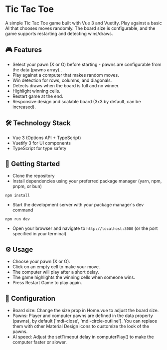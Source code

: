 # Tic Tac Toe

A simple Tic Tac Toe game built with Vue 3 and Vuetify.
Play against a basic AI that chooses moves randomly. The board size is configurable, and the game supports restarting and detecting wins/draws.

## 🎮 Features

- Select your pawn (X or O) before starting - pawns are configurable from the data (pawns array)..
- Play against a computer that makes random moves.
- Win detection for rows, columns, and diagonals.
- Detects draws when the board is full and no winner.
- Highlight winning cells.
- Restart game at the end. 
- Responsive design and scalable board (3x3 by default, can be increased).

## 🛠 Technology Stack

- Vue 3 (Options API + TypeScript)
- Vuetify 3 for UI components
- TypeScript for type safety
## 🚀 Getting Started

- Clone the repository
- Install dependencies using your preferred package manager (yarn, npm, pnpm, or bun)
```
npm install 
```
- Start the development server with your package manager's dev command 
```
npm run dev 
```
- Open your browser and navigate to `http://localhost:3000` (or the port specified in your terminal)

## ⚙️ Usage

- Choose your pawn (X or O).
- Click on an empty cell to make your move.
- The computer will play after a short delay.
- The game highlights the winning cells when someone wins.
- Press Restart Game to play again.


## 🔧 Configuration

- Board size: Change the size prop in Home.vue to adjust the board size.
- Pawns: Player and computer pawns are defined in the data property (pawns), by default ['mdi-close', 'mdi-circle-outline']. You can replace them with other Material Design icons to customize the look of the pawns.
- AI speed: Adjust the setTimeout delay in computerPlay() to make the computer faster or slower.